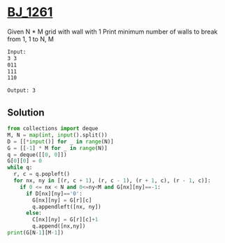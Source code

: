 # [BJ_1261](https://acmicpc.net/problem/1261)

Given N * M grid with wall with 1
Print minimum number of walls to break from 1, 1 to N, M

```txt
Input:
3 3
011
111
110

Output: 3
```

## Solution

```py
from collections import deque
M, N = map(int, input().split())
D = [[*input()] for _ in range(N)]
G = [[-1] * M for _ in range(N)]
q = deque([[0, 0]])
G[0][0] = 0
while q:
  r, c = q.popleft()
  for nx, ny in [(r, c + 1), (r, c - 1), (r + 1, c), (r - 1, c)]:
    if 0 <= nx < N and 0<=ny<M and G[nx][ny]==-1:
      if D[nx][ny]=='0':
        G[nx][ny] = G[r][c]
        q.appendleft([nx, ny])
      else:
        C[nx][ny] = G[r][c]+1
        q.append([nx,ny])
print(G[N-1][M-1])
```
